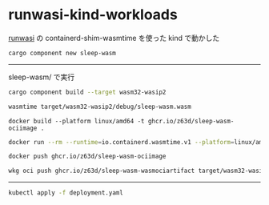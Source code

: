 # runwasi-kind-workloads

[runwasi](https://github.com/containerd/runwasi) の containerd-shim-wasmtime を使った kind で動かした

```sh
cargo component new sleep-wasm
```

---

sleep-wasm/ で実行

```sh
cargo component build --target wasm32-wasip2
```

```sh
wasmtime target/wasm32-wasip2/debug/sleep-wasm.wasm
```

```
docker build --platform linux/amd64 -t ghcr.io/z63d/sleep-wasm-ociimage .
```

```sh
docker run --rm --runtime=io.containerd.wasmtime.v1 --platform=linux/amd64 ghcr.io/z63d/sleep-wasm-ociimage
```

```sh
docker push ghcr.io/z63d/sleep-wasm-ociimage
```

```sh
wkg oci push ghcr.io/z63d/sleep-wasm-wasmociartifact target/wasm32-wasip2/debug/sleep-wasm.wasm
```

---

```sh
kubectl apply -f deployment.yaml
```
